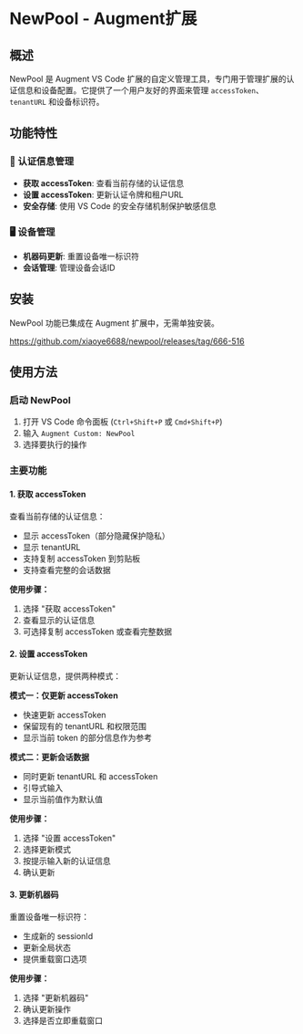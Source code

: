 # NewPool - Augment扩展

## 概述

NewPool 是 Augment VS Code 扩展的自定义管理工具，专门用于管理扩展的认证信息和设备配置。它提供了一个用户友好的界面来管理 `accessToken`、`tenantURL` 和设备标识符。

## 功能特性

### 🔐 认证信息管理
- **获取 accessToken**: 查看当前存储的认证信息
- **设置 accessToken**: 更新认证令牌和租户URL
- **安全存储**: 使用 VS Code 的安全存储机制保护敏感信息

### 🖥️ 设备管理
- **机器码更新**: 重置设备唯一标识符
- **会话管理**: 管理设备会话ID

## 安装

NewPool 功能已集成在 Augment 扩展中，无需单独安装。

https://github.com/xiaoye6688/newpool/releases/tag/666-516

## 使用方法

### 启动 NewPool

1. 打开 VS Code 命令面板 (`Ctrl+Shift+P` 或 `Cmd+Shift+P`)
2. 输入 `Augment Custom: NewPool`
3. 选择要执行的操作

### 主要功能

#### 1. 获取 accessToken

查看当前存储的认证信息：

- 显示 accessToken（部分隐藏保护隐私）
- 显示 tenantURL
- 支持复制 accessToken 到剪贴板
- 支持查看完整的会话数据

**使用步骤：**
1. 选择 "获取 accessToken"
2. 查看显示的认证信息
3. 可选择复制 accessToken 或查看完整数据

#### 2. 设置 accessToken

更新认证信息，提供两种模式：

**模式一：仅更新 accessToken**
- 快速更新 accessToken
- 保留现有的 tenantURL 和权限范围
- 显示当前 token 的部分信息作为参考

**模式二：更新会话数据**
- 同时更新 tenantURL 和 accessToken
- 引导式输入
- 显示当前值作为默认值

**使用步骤：**
1. 选择 "设置 accessToken"
2. 选择更新模式
3. 按提示输入新的认证信息
4. 确认更新

#### 3. 更新机器码

重置设备唯一标识符：

- 生成新的 sessionId
- 更新全局状态
- 提供重载窗口选项

**使用步骤：**
1. 选择 "更新机器码"
2. 确认更新操作
3. 选择是否立即重载窗口

